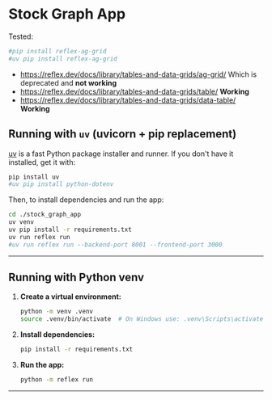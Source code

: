 # Stock Graph App

Tested:

```sh
#pip install reflex-ag-grid
#uv pip install reflex-ag-grid
```

* https://reflex.dev/docs/library/tables-and-data-grids/ag-grid/ Which is deprecated and **not working**
* https://reflex.dev/docs/library/tables-and-data-grids/table/ **Working**
* https://reflex.dev/docs/library/tables-and-data-grids/data-table/ **Working**

## Running with `uv` (uvicorn + pip replacement)

[uv](https://github.com/astral-sh/uv) is a fast Python package installer and runner. If you don't have it installed, get it with:

```bash
pip install uv
#uv pip install python-dotenv
```

Then, to install dependencies and run the app:

```bash
cd ./stock_graph_app
uv venv
uv pip install -r requirements.txt
uv run reflex run
#uv run reflex run --backend-port 8001 --frontend-port 3000
```

---

## Running with Python venv

1. **Create a virtual environment:**

    ```bash
    python -m venv .venv
    source .venv/bin/activate  # On Windows use: .venv\Scripts\activate
    ```

2. **Install dependencies:**

    ```bash
    pip install -r requirements.txt
    ```

3. **Run the app:**

    ```bash
    python -m reflex run
    ```

---
